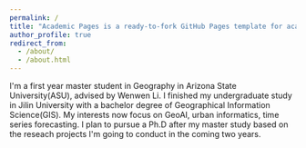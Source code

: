 ```yaml
---
permalink: /
title: "Academic Pages is a ready-to-fork GitHub Pages template for academic personal websites"
author_profile: true
redirect_from: 
  - /about/
  - /about.html
---
```


I'm a first year master student in Geography in Arizona State University(ASU), advised by Wenwen Li. I finished my undergraduate study in Jilin University with a bachelor degree of Geographical Information Science(GIS). My interests now focus on GeoAI, urban informatics, time series forecasting. I plan to pursue a Ph.D after my master study based on the reseach projects I'm going to conduct in the coming two years.

